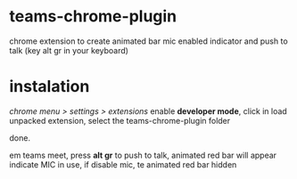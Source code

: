 # teams-chrome-plugin
chrome extension to create animated bar mic enabled indicator and push to talk (key alt gr in your keyboard)

# instalation

*chrome menu > settings > extensions* enable **developer mode**, click in load unpacked extension, select the teams-chrome-plugin folder

done.

em teams meet, press **alt gr** to push to talk,
animated red bar will appear indicate MIC in use, if disable mic, te animated red bar hidden
